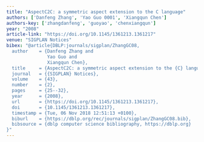 ```yaml
---
title: "AspectC2C: a symmetric aspect extension to the C language"
authors: ['Danfeng Zhang', 'Yao Guo 0001', 'Xiangqun Chen']
authors-key: ['zhangdanfeng', 'guoyao', 'chenxiangqun']
year: "2008"
article-link: "https://doi.org/10.1145/1361213.1361217"
venue: "SIGPLAN Notices"
bibex: "@article{DBLP:journals/sigplan/ZhangGC08,
  author    = {Danfeng Zhang and
               Yao Guo and
               Xiangqun Chen},
  title     = {AspectC2C: a symmetric aspect extension to the {C} language},
  journal   = {{SIGPLAN} Notices},
  volume    = {43},
  number    = {2},
  pages     = {25--32},
  year      = {2008},
  url       = {https://doi.org/10.1145/1361213.1361217},
  doi       = {10.1145/1361213.1361217},
  timestamp = {Tue, 06 Nov 2018 12:51:13 +0100},
  biburl    = {https://dblp.org/rec/journals/sigplan/ZhangGC08.bib},
  bibsource = {dblp computer science bibliography, https://dblp.org}
}"
---
```

